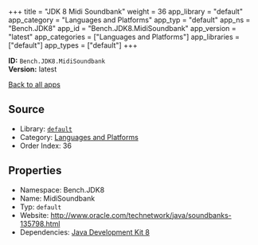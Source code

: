 ﻿+++
title = "JDK 8 Midi Soundbank"
weight = 36
app_library = "default"
app_category = "Languages and Platforms"
app_typ = "default"
app_ns = "Bench.JDK8"
app_id = "Bench.JDK8.MidiSoundbank"
app_version = "latest"
app_categories = ["Languages and Platforms"]
app_libraries = ["default"]
app_types = ["default"]
+++

**ID:** `Bench.JDK8.MidiSoundbank`  
**Version:** latest  
<!--more-->

[Back to all apps](/apps/)

## Source

* Library: [`default`](/app_libraries/default)
* Category: [Languages and Platforms](/app_categories/languages-and-platforms)
* Order Index: 36

## Properties

* Namespace: Bench.JDK8
* Name: MidiSoundbank
* Typ: `default`
* Website: <http://www.oracle.com/technetwork/java/soundbanks-135798.html>
* Dependencies: [Java Development Kit 8](/apps/Bench.JDK8)

